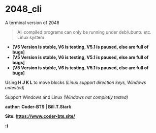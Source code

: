 # 2048_cli
A terminal version of 2048

> All compiled programs can only be running under deb/ubuntu etc. Linux system

* **[V5 Version is stable, V6 is testing, V5.1 is paused, else are full of bugs]**
* **[V5 Version is stable, V6 is testing, V5.1 is paused, else are full of bugs]**
* **[V5 Version is stable, V6 is testing, V5.1 is paused, else are full of bugs]**

Using **H J K L** to move blocks *(Linux support direction keys, Windows untested)*

Support Windows and Linux *(Windows not completly tested)*


**author: Coder-BTS | Bill.T.Stark**

**Site: https://www.coder-bts.site/**

**:)**
